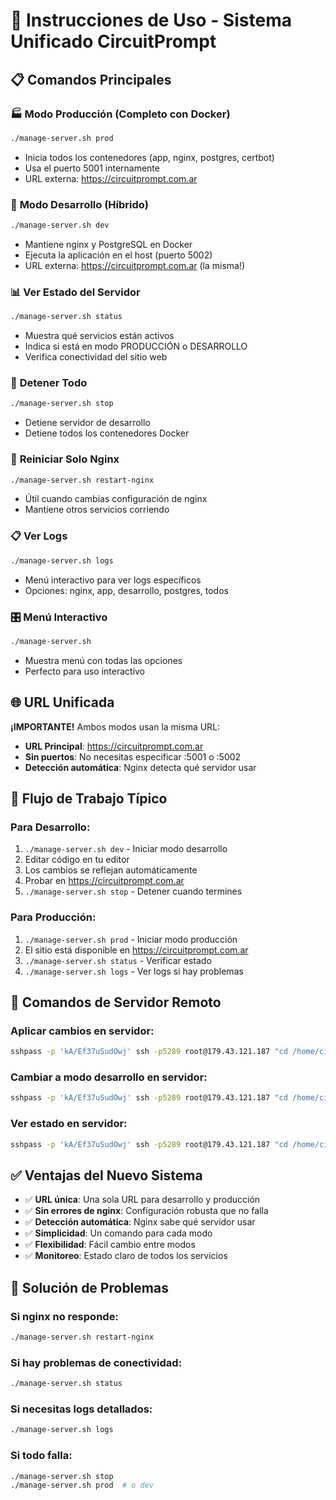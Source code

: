 # 🚀 Instrucciones de Uso - Sistema Unificado CircuitPrompt

## 📋 Comandos Principales

### 🏭 **Modo Producción** (Completo con Docker)
```bash
./manage-server.sh prod
```
- Inicia todos los contenedores (app, nginx, postgres, certbot)
- Usa el puerto 5001 internamente
- URL externa: https://circuitprompt.com.ar

### 🔧 **Modo Desarrollo** (Híbrido)
```bash
./manage-server.sh dev
```
- Mantiene nginx y PostgreSQL en Docker
- Ejecuta la aplicación en el host (puerto 5002)
- URL externa: https://circuitprompt.com.ar (la misma!)

### 📊 **Ver Estado del Servidor**
```bash
./manage-server.sh status
```
- Muestra qué servicios están activos
- Indica si está en modo PRODUCCIÓN o DESARROLLO
- Verifica conectividad del sitio web

### 🛑 **Detener Todo**
```bash
./manage-server.sh stop
```
- Detiene servidor de desarrollo
- Detiene todos los contenedores Docker

### 🔄 **Reiniciar Solo Nginx**
```bash
./manage-server.sh restart-nginx
```
- Útil cuando cambias configuración de nginx
- Mantiene otros servicios corriendo

### 📋 **Ver Logs**
```bash
./manage-server.sh logs
```
- Menú interactivo para ver logs específicos
- Opciones: nginx, app, desarrollo, postgres, todos

### 🎛️ **Menú Interactivo**
```bash
./manage-server.sh
```
- Muestra menú con todas las opciones
- Perfecto para uso interactivo

## 🌐 **URL Unificada**

**¡IMPORTANTE!** Ambos modos usan la misma URL:
- **URL Principal**: https://circuitprompt.com.ar
- **Sin puertos**: No necesitas especificar :5001 o :5002
- **Detección automática**: Nginx detecta qué servidor usar

## 🔄 **Flujo de Trabajo Típico**

### Para Desarrollo:
1. `./manage-server.sh dev` - Iniciar modo desarrollo
2. Editar código en tu editor
3. Los cambios se reflejan automáticamente
4. Probar en https://circuitprompt.com.ar
5. `./manage-server.sh stop` - Detener cuando termines

### Para Producción:
1. `./manage-server.sh prod` - Iniciar modo producción
2. El sitio está disponible en https://circuitprompt.com.ar
3. `./manage-server.sh status` - Verificar estado
4. `./manage-server.sh logs` - Ver logs si hay problemas

## 🔧 **Comandos de Servidor Remoto**

### Aplicar cambios en servidor:
```bash
sshpass -p 'kA/Ef37uSudOwj' ssh -p5289 root@179.43.121.187 "cd /home/circuitprompt/htdocs/circuitprompt.com.ar && git pull && ./manage-server.sh prod"
```

### Cambiar a modo desarrollo en servidor:
```bash
sshpass -p 'kA/Ef37uSudOwj' ssh -p5289 root@179.43.121.187 "cd /home/circuitprompt/htdocs/circuitprompt.com.ar && ./manage-server.sh dev"
```

### Ver estado en servidor:
```bash
sshpass -p 'kA/Ef37uSudOwj' ssh -p5289 root@179.43.121.187 "cd /home/circuitprompt/htdocs/circuitprompt.com.ar && ./manage-server.sh status"
```

## ✅ **Ventajas del Nuevo Sistema**

- ✅ **URL única**: Una sola URL para desarrollo y producción
- ✅ **Sin errores de nginx**: Configuración robusta que no falla
- ✅ **Detección automática**: Nginx sabe qué servidor usar
- ✅ **Simplicidad**: Un comando para cada modo
- ✅ **Flexibilidad**: Fácil cambio entre modos
- ✅ **Monitoreo**: Estado claro de todos los servicios

## 🚨 **Solución de Problemas**

### Si nginx no responde:
```bash
./manage-server.sh restart-nginx
```

### Si hay problemas de conectividad:
```bash
./manage-server.sh status
```

### Si necesitas logs detallados:
```bash
./manage-server.sh logs
```

### Si todo falla:
```bash
./manage-server.sh stop
./manage-server.sh prod  # o dev
``` 